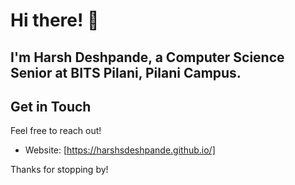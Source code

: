 # Hi there! 👋

I'm Harsh Deshpande, a Computer Science Senior at BITS Pilani, Pilani Campus.
---

## Get in Touch

Feel free to reach out!

- Website: [https://harshsdeshpande.github.io/]

Thanks for stopping by!
